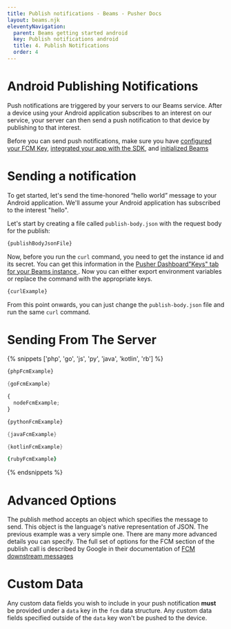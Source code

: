 ```yaml
---
title: Publish notifications - Beams - Pusher Docs
layout: beams.njk
eleventyNavigation:
  parent: Beams getting started android
  key: Publish notifications android
  title: 4. Publish Notifications
  order: 4
---
```


# Android Publishing Notifications

Push notifications are triggered by your servers to our Beams service. After a device using your Android application subscribes to an interest on our service, your server can then send a push notification to that device by publishing to that interest.

Before you can send push notifications, make sure you have [configured your FCM Key]({urls.android.step1}), [integrated your app with the SDK]({urls.android.step2}), and [initialized Beams ]({urls.android.step3})

# Sending a notification

To get started, let's send the time-honored “hello world” message to your Android application. We'll assume your Android application has subscribed to the interest "hello".

Let's start by creating a file called `publish-body.json` with the request body for the publish:

```bash
{publishBodyJsonFile}
```

Now, before you run the `curl` command, you need to get the instance id and its secret. You can get this information in the <a external="" href="https://dashboard.pusher.com/beams">Pusher Dashboard"Keys" tab for your Beams instance </a> . Now you can either export environment variables or replace the command with the appropriate keys.

```bash
{curlExample}
```

From this point onwards, you can just change the `publish-body.json` file and run the same `curl` command.

# Sending From The Server

{% snippets ['php', 'go', 'js', 'py', 'java', 'kotlin', 'rb'] %}

```php
{phpFcmExample}
```

```go
{goFcmExample}
```

```js
{
  nodeFcmExample;
}
```

```py
{pythonFcmExample}
```

```java
{javaFcmExample}
```

```kotlin
{kotlinFcmExample}
```

```rb
{rubyFcmExample}
```

{% endsnippets %}

# Advanced Options

The publish method accepts an object which specifies the message to send. This object is the language's native representation of JSON. The previous example was a very simple one. There are many more advanced details you can specify. The full set of options for the FCM section of the publish call is described by Google in their documentation of <a external="" href="https://firebase.google.com/docs/cloud-messaging/http-server-ref#downstream"> FCM downstream messages </a>

# Custom Data

Any custom data fields you wish to include in your push notification **must** be provided under a `data` key in the `fcm` data structure. Any custom data fields specified outside of the `data` key won't be pushed to the device.
